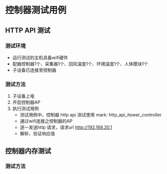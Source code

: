 <!-- <link rel="stylesheet" type="text/css" href="readme.css" /> -->

# 控制器测试用例

## HTTP API 测试

### 测试环境
* 运行测试的主机具备wifi硬件
* 配器控制器1个、采集器1个、回风温度1个、环境温度1个、人体模块1个
* 子设备已连接至控制器

### 测试方法
1. 子设备上电
1. 开启控制器AP
1. 执行测试用例
    * 测试用例中，控制器 http api 测试使用 mark: http_api_itower_controller
    * 通过wifi连接之控制器的AP
    * 逐一发送http 请求，请求url http://192.168.20.1 
    * 解析、验证响应值

## 控制器内存测试
### 测试方法
